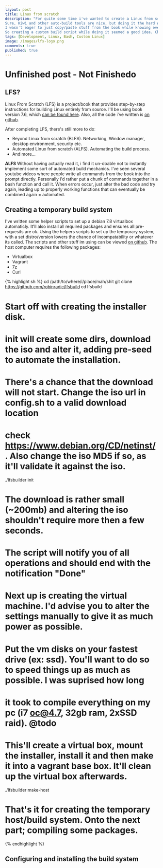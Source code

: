 ```yaml
---
layout: post
title: Linux from scratch
description: "For quite some time i've wanted to create a Linux from scratch build. 
Sure, Kiwi and other auto-build tools are nice, but doing it the hard way is always more fun. 
I wasn't eager to just copy/paste stuff from the book while knowing eventually i'd had to do it again. 
So creating a custom build script while doing it seemed a good idea. Check it out."
tags: [Development, Linux, Bash, Custom Linux]
image: /images/lfs-logo.png
comments: true
published: true
---
```


# Unfinished post - Not Finishedo

## LFS?
Linux From Scratch (LFS) is a project/book that provides step-by-step instructions for building Linux entirely from source.
 I'll be using book version 7.6, which [can be found here](http://www.linuxfromscratch.org/lfs/read.html).
 Also, all the code i've written is [on github](https://github.com/robinradic/lfsbuild).
 
 After completing LFS, there's still more to do:  
- Beyond Linux from scratch (BLFS). Networking, Window manager, desktop environment, security etc.  
- Automated Linux from scratch (ALFS). Automating the build process.  
- And more...  

**ALFS**
Without having actually read it, i find it un-doable not to instantly implement some sort of automated build mechanics. I've seen several youtube 
videos where people write all commands from the book into the prompt directly. Personally i'd rather put a chunk of commands together in a bash function
and call it. When errors occur, just alter the bad code and try again, leading up to properly working functions that can eventually be combined again = automated.
  
  
## Creating a temporary build system
I've written some helper scripts to set up a debian 7.8 virtualbox automaticly. It'll also install all required packages and ensures all pre-requesits are ok.
Using the helpers scripts to set up the temporary system, with a set distro/version lowers the chance of incompatability or whatever its called.
The scripts and other stuff im using can be viewed [on github](https://github.com/robinradic/lfsbuild). The host computer requires the following packages:  
- Virtualbox  
- Vagrant  
- 7z  
- Curl  
  


{% highlight sh %}
cd /path/to/where/i/place/mah/shit
git clone https://github.com/robinradic/lfsbuild
cd lfsbuild

# Start off with creating the installer disk. 
# init will create some dirs, download the iso and alter it, adding pre-seed to automate the installation.
# There's a chance that the download will not start. Change the iso url in config.sh to a valid download location
# check https://www.debian.org/CD/netinst/. Also change the iso MD5 if so, as it'll validate it against the iso.
./lfsbuilder init

# The download is rather small (~200mb) and altering the iso shouldn't require more then a few seconds. 
# The script will notify you of all operations and should end with the notification "Done"

# Next up is creating the virtual machine. I'd advise you to alter the settings manually to give it as much power as possible. 
# Put the vm disks on your fastest drive (ex: ssd). You'll want to do so to speed things up as much as possible. I was suprised how long 
# it took to compile everything on my pc (i7 oc@4.7, 32gb ram, 2xSSD raid). @todo <insert time here>

# This'll create a virtual box, mount the installer, install it and then make it into a vagrant base box. It'll clean up the virtual box afterwards.
./lfsbuilder make-host

# That's it for creating the temporary host/build system. Onto the next part; compiling some packages.
{% endhighlight %}


## Configuring and installing the build system
